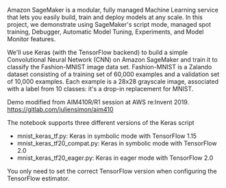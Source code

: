 Amazon SageMaker is a modular, fully managed Machine Learning service that lets you easily build, train and deploy models at any scale. In this project, we demonstrate using SageMaker's script mode, managed spot training, Debugger, Automatic Model Tuning, Experiments, and Model Monitor features. 

We'll use Keras (with the TensorFlow backend) to build a simple Convolutional Neural Network (CNN) on Amazon SageMaker and train it to classify the Fashion-MNIST image data set. Fashion-MNIST is a Zalando dataset consisting of a training set of 60,000 examples and a validation set of 10,000 examples. Each example is a 28x28 grayscale image, associated with a label from 10 classes: it's a drop-in replacement for MNIST.

Demo modified from AIM410R/R1 session at AWS re:Invent 2019. https://gitlab.com/juliensimon/aim410

The notebook supports three different versions of the Keras script
* mnist_keras_tf.py: Keras in symbolic mode with TensorFlow 1.15
* mnist_keras_tf20_compat.py: Keras in symbolic mode with TensorFlow 2.0 
* mnist_keras_tf20_eager.py: Keras in eager mode with TensorFlow 2.0

You only need to set the correct TensorFlow version when configuring the TensorFlow estimator.

